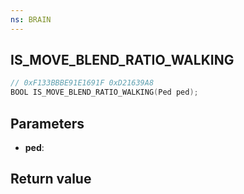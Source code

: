 ```yaml
---
ns: BRAIN
---
```

## IS_MOVE_BLEND_RATIO_WALKING

```c
// 0xF133BBBE91E1691F 0xD21639A8
BOOL IS_MOVE_BLEND_RATIO_WALKING(Ped ped);
```


## Parameters
* **ped**: 

## Return value
